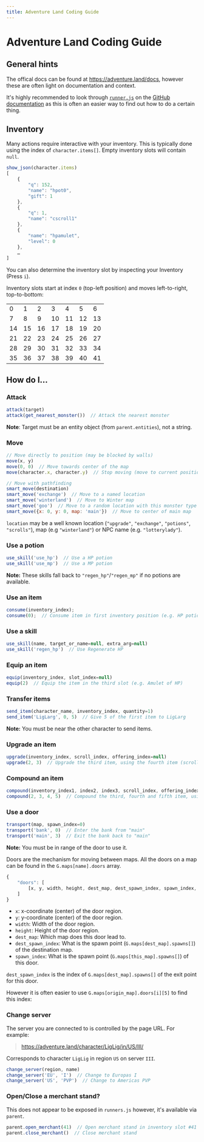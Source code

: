 ```yaml
---
title: Adventure Land Coding Guide
---
```


# Adventure Land Coding Guide

## General hints

The offical docs can be found at <https://adventure.land/docs>, however these are often light on documentation and context.

It's highly recommended to look through [`runner.js`](https://github.com/kaansoral/adventureland/blob/master/runner_functions.js) on the [GitHub documentation](https://github.com/kaansoral/adventureland) as this is often an easier way to find out how to do a certain thing.

## Inventory

Many actions require interactive with your inventory. This is typically done using the index of `character.items[]`. Empty inventory slots will contain `null`.

```javascript
show_json(character.items)
[
	{
		"q": 152,
		"name": "hpot0",
		"gift": 1
	},
	{
		"q": 1,
		"name": "cscroll1"
	},
	{
		"name": "hpamulet",
		"level": 0
	},
	…
]
```

You can also determine the inventory slot by inspecting your Inventory (Press `i`).

Inventory slots start at index `0` (top-left position) and moves left-to-right, top-to-bottom:

|  |  |  |  |  |  |  |
|--|--|--|--|--|--|--|
| 0| 1| 2| 3| 4| 5| 6|
| 7| 8| 9|10|11|12|13|
|14|15|16|17|18|19|20|
|21|22|23|24|25|26|27|
|28|29|30|31|32|33|34|
|35|36|37|38|39|40|41|


## How do I...

### Attack

```javascript
attack(target)
attack(get_nearest_monster())  // Attack the nearest monster
```

**Note**: Target must be an entity object (from `parent.entities`), not a string.

### Move

```javascript
// Move directly to position (may be blocked by walls)
move(x, y)
move(0, 0)  // Move towards center of the map
move(character.x, character.y)  // Stop moving (move to current position)

// Move with pathfinding
smart_move(destination)
smart_move('exchange')  // Move to a named location
smart_move('winterland')  // Move to Winter map
smart_move('goo')  // Move to a random location with this monster type
smart_move({x: 0, y: 0, map: 'main'})  // Move to center of main map
```

`location` may be a well known location (`"upgrade"`, `"exchange"`, `"potions"`, `"scrolls"`), map (e.g `"winterland"`) or NPC name (e.g. `"lotterylady"`).

### Use a potion

```javascript
use_skill('use_hp')  // Use a HP potion
use_skill('use_mp')  // Use a MP potion
```

**Note:** These skills fall back to `"regen_hp"`/`"regen_mp"` if no potions are available.

### Use an item

```javascript
consume(inventory_index);
consume(0);  // Consume item in first inventory position (e.g. HP potion)
```

### Use a skill

```javascript
use_skill(name, target_or_name=null, extra_arg=null)
use_skill('regen_hp')  // Use Regenerate HP
```

### Equip an item

```javascript
equip(inventory_index, slot_index=null)
equip(2)  // Equip the item in the third slot (e.g. Amulet of HP)
```

### Transfer items

```javascript
send_item(character_name, inventory_index, quantity=1)
send_item('LigLarg', 0, 5)  // Give 5 of the first item to LigLarg
```

**Note:** You must be near the other character to send items.

### Upgrade an item

```javascript
upgrade(inventory_index, scroll_index, offering_index=null)
upgrade(2, 3)  // Upgrade the third item, using the fourth item (scroll)
```

### Compound an item

```javascript
compound(inventory_index1, index2, index3, scroll_index, offering_index=null)
compound(2, 3, 4, 5)  // Compound the third, fourth and fifth item, using the sixth item (cscroll)
```

### Use a door

```javascript
transport(map, spawn_index=0)
transport('bank', 0)  // Enter the bank from "main"
transport('main', 3)  // Exit the bank back to "main"
```

**Note:** You must be in range of the door to use it.

Doors are the mechanism for moving between maps.
All the doors on a map can be found in the `G.maps[name].doors` array.

```javascript
{
	"doors": [
		[x, y, width, height, dest_map, dest_spawn_index, spawn_index, …],
	]
}
```

- `x`: x-coordinate (center) of the door region.
- `y`: y-coordinate (center) of the door region.
- `width`: Width of the door region.
- `height`: Height of the door region.
- `dest_map`: Which map does this door lead to.
- `dest_spawn_index`: What is the spawn point (`G.maps[dest_map].spawns[]`) of the destination map.
- `spawn_index`: What is the spawn point (`G.maps[this_map].spawns[]`) of this door.

`dest_spawn_index` is the index of `G.maps[dest_map].spawns[]` of the exit point for this door.

However it is often easier to use `G.maps[origin_map].doors[i][5]` to find this index:


### Change server

The server you are connected to is controlled by the page URL. For example:

> https://adventure.land/character/LigLig/in/US/III/

Corresponds to character `LigLig` in region `US` on server `III`.

```javascript
change_server(region, name)
change_server('EU', 'I')  // Change to Europas I
change_server('US', 'PVP')  // Change to Americas PVP
```

### Open/Close a merchant stand?

This does not appear to be exposed in `runners.js` however, it's available via `parent`.

```javascript
parent.open_merchant(41)  // Open merchant stand in inventory slot #41
parent.close_merchant()  // Close merchant stand
```
